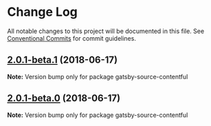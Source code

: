 # Change Log

All notable changes to this project will be documented in this file.
See [Conventional Commits](https://conventionalcommits.org) for commit guidelines.

<a name="2.0.1-beta.1"></a>
## [2.0.1-beta.1](https://github.com/gatsbyjs/gatsby/tree/master/packages/gatsby-source-contentful/compare/gatsby-source-contentful@2.0.1-beta.0...gatsby-source-contentful@2.0.1-beta.1) (2018-06-17)

**Note:** Version bump only for package gatsby-source-contentful





<a name="2.0.1-beta.0"></a>
## [2.0.1-beta.0](https://github.com/gatsbyjs/gatsby/tree/master/packages/gatsby-source-contentful/compare/gatsby-source-contentful@1.3.54...gatsby-source-contentful@2.0.1-beta.0) (2018-06-17)

**Note:** Version bump only for package gatsby-source-contentful
